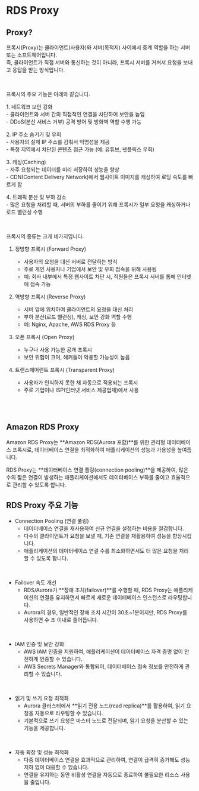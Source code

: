 # RDS Proxy

## Proxy?

프록시(Proxy)는 클라이언트(사용자)와 서버(목적지) 사이에서 중계 역할을 하는 서버 또는 소프트웨어입니다.  
즉, 클라이언트가 직접 서버와 통신하는 것이 아니라, 프록시 서버를 거쳐서 요청을 보내고 응답을 받는 방식입니다.  

<br>

프록시의 주요 기능은 아래와 같습니다.

1️. 네트워크 보안 강화  
    - 클라이언트와 서버 간의 직접적인 연결을 차단하여 보안을 높임  
    - DDoS(분산 서비스 거부) 공격 방어 및 방화벽 역할 수행 가능  

2️. IP 주소 숨기기 및 우회  
    - 사용자의 실제 IP 주소를 감춰서 익명성을 제공  
    - 특정 지역에서 차단된 콘텐츠 접근 가능 (예: 유튜브, 넷플릭스 우회)  

3️. 캐싱(Caching)  
    - 자주 요청되는 데이터를 미리 저장하여 성능을 향상  
    - CDN(Content Delivery Network)에서 웹사이트 이미지를 캐싱하여 로딩 속도를 빠르게 함  

4️. 트래픽 분산 및 부하 감소  
    - 많은 요청을 처리할 때, 서버의 부하를 줄이기 위해 프록시가 일부 요청을 캐싱하거나 로드 밸런싱 수행  

<br>

프록시의 종류는 크게 네가지입니다.  

1. 정방향 프록시 (Forward Proxy)  
    - 사용자의 요청을 대신 서버로 전달하는 방식  
    - 주로 개인 사용자나 기업에서 보안 및 우회 접속을 위해 사용됨  
    - 예: 회사 내부에서 특정 웹사이트 차단 시, 직원들은 프록시 서버를 통해 인터넷에 접속 가능  

2. 역방향 프록시 (Reverse Proxy)  
    - 서버 앞에 위치하여 클라이언트의 요청을 대신 처리  
    - 부하 분산(로드 밸런싱), 캐싱, 보안 강화 역할 수행  
    - 예: Nginx, Apache, AWS RDS Proxy 등  

3. 오픈 프록시 (Open Proxy)  
    - 누구나 사용 가능한 공개 프록시  
    - 보안 위험이 크며, 해커들이 악용할 가능성이 높음  

4. 트랜스페어런트 프록시 (Transparent Proxy)  
    - 사용자가 인식하지 못한 채 자동으로 적용되는 프록시  
    - 주로 기업이나 ISP(인터넷 서비스 제공업체)에서 사용  

<br>
<br>

## Amazon RDS Proxy

Amazon RDS Proxy는 **Amazon RDS(Aurora 포함)**를 위한 관리형 데이터베이스 프록시로, 데이터베이스 연결을 최적화하여 애플리케이션의 성능과 가용성을 높여줍니다.  

RDS Proxy는 **데이터베이스 연결 풀링(connection pooling)**을 제공하여, 많은 수의 짧은 연결이 발생하는 애플리케이션에서도 데이터베이스 부하를 줄이고 효율적으로 관리할 수 있도록 합니다.

## RDS Proxy 주요 기능

- Connection Pooling (연결 풀링)
  - 데이터베이스 연결을 재사용하여 신규 연결을 설정하는 비용을 절감합니다.  
  - 다수의 클라이언트가 요청을 보낼 때, 기존 연결을 재활용하여 성능을 향상시킵니다.  
  - 애플리케이션의 데이터베이스 연결 수를 최소화하면서도 더 많은 요청을 처리할 수 있도록 합니다.  

<br>

- Failover 속도 개선  
  - RDS/Aurora가 **장애 조치(failover)**를 수행할 때, RDS Proxy는 애플리케이션의 연결을 유지하면서 빠르게 새로운 데이터베이스 인스턴스로 라우팅합니다.  
  - Aurora의 경우, 일반적인 장애 조치 시간이 30초~1분이지만, RDS Proxy를 사용하면 수 초 이내로 줄어듭니다.

<br>

- IAM 인증 및 보안 강화  
  - AWS IAM 인증을 지원하여, 애플리케이션이 데이터베이스 자격 증명 없이 안전하게 인증할 수 있습니다.  
  - AWS Secrets Manager와 통합되어, 데이터베이스 접속 정보를 안전하게 관리할 수 있습니다.  

<br>

- 읽기 및 쓰기 요청 최적화  
  - Aurora 클러스터에서 **읽기 전용 노드(read replica)**를 활용하여, 읽기 요청을 자동으로 라우팅할 수 있습니다.
  - 기본적으로 쓰기 요청은 마스터 노드로 전달되며, 읽기 요청을 분산할 수 있는 기능을 제공합니다.  

<br>

- 자동 확장 및 성능 최적화  
  - 다중 데이터베이스 연결을 효과적으로 관리하여, 연결이 급격히 증가해도 성능 저하 없이 대응할 수 있습니다.  
  - 연결을 유지하는 동안 비활성 연결을 자동으로 종료하여 불필요한 리소스 사용을 줄입니다.
